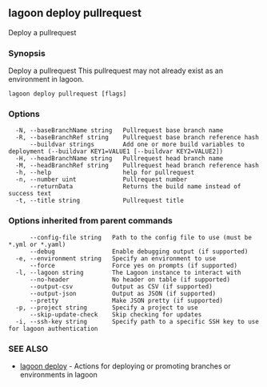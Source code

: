 ## lagoon deploy pullrequest

Deploy a pullrequest

### Synopsis

Deploy a pullrequest
This pullrequest may not already exist as an environment in lagoon.

```
lagoon deploy pullrequest [flags]
```

### Options

```
  -N, --baseBranchName string   Pullrequest base branch name
  -R, --baseBranchRef string    Pullrequest base branch reference hash
      --buildvar strings        Add one or more build variables to deployment (--buildvar KEY1=VALUE1 [--buildvar KEY2=VALUE2])
  -H, --headBranchName string   Pullrequest head branch name
  -M, --headBranchRef string    Pullrequest head branch reference hash
  -h, --help                    help for pullrequest
  -n, --number uint             Pullrequest number
      --returnData              Returns the build name instead of success text
  -t, --title string            Pullrequest title
```

### Options inherited from parent commands

```
      --config-file string   Path to the config file to use (must be *.yml or *.yaml)
      --debug                Enable debugging output (if supported)
  -e, --environment string   Specify an environment to use
      --force                Force yes on prompts (if supported)
  -l, --lagoon string        The Lagoon instance to interact with
      --no-header            No header on table (if supported)
      --output-csv           Output as CSV (if supported)
      --output-json          Output as JSON (if supported)
      --pretty               Make JSON pretty (if supported)
  -p, --project string       Specify a project to use
      --skip-update-check    Skip checking for updates
  -i, --ssh-key string       Specify path to a specific SSH key to use for lagoon authentication
```

### SEE ALSO

* [lagoon deploy](lagoon_deploy.md)	 - Actions for deploying or promoting branches or environments in lagoon

